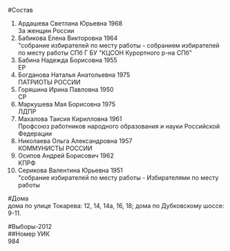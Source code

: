 #Состав  
1. Ардашева Светлана Юрьевна 1968  
    За женщин России  
2. Бабикова Елена Викторовна 1964  
    "собрание избирателей по месту работы - собранием избирателей по месту работы СПб Г БУ "КЦСОН Курортного р-на СПб"  
3. Бабина Надежда Борисовна 1955  
    ЕР  
4. Богданова Наталья Анатольевна 1975  
    ПАТРИОТЫ РОССИИ  
5. Горяшина Ирина Павловна 1950  
    СР  
6. Маркушева Мая Борисовна 1975  
    ЛДПР  
7. Махалова Таисия Кирилловна 1961  
    Профсоюз работников народного образования и науки Российской Федерации  
8. Николаева Ольга Александровна 1957  
    КОММУНИСТЫ РОССИИ  
9. Осипов Андрей Борисович 1962  
    КПРФ  
10. Серикова Валентина Юрьевна 1951  
    "собрание избирателей по месту работы - Избирателями по месту работы  
  
#Дома  
дома по улице Токарева: 12, 14, 14а, 16, 18; дома по Дубковскому шоссе: 9-11.  
  
#Выборы-2012  
##Номер УИК  
984  
